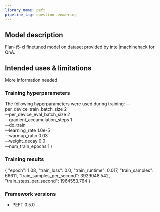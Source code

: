```yaml
---
library_name: peft
pipeline_tag: question-answering
---
```




## Model description

Flan-t5-xl finetuned model on dataset provided by intel|machinehack for QnA.

## Intended uses & limitations

More information needed




### Training hyperparameters

The following hyperparameters were used during training:
        --per_device_train_batch_size 2 \
        --per_device_eval_batch_size 2 \
        --gradient_accumulation_steps 1 \
        --do_train \
        --learning_rate 1.0e-5 \
        --warmup_ratio 0.03 \
        --weight_decay 0.0 \
        --num_train_epochs 1 \

### Training results

{
    "epoch": 1.08,
    "train_loss": 0.0,
    "train_runtime": 0.017,
    "train_samples": 66611,
    "train_samples_per_second": 3929048.542,
    "train_steps_per_second": 1964553.764
}



### Framework versions


- PEFT 0.5.0